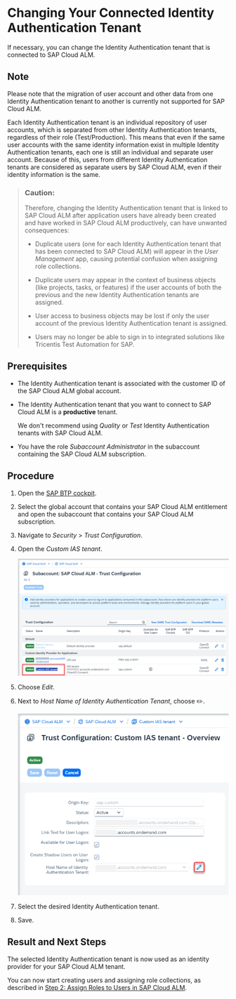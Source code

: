 <!-- loio7869cbcd86a24c79b496f0ffcbab76f3 -->

<link rel="stylesheet" type="text/css" href="css/sap-icons.css"/>

# Changing Your Connected Identity Authentication Tenant

If necessary, you can change the Identity Authentication tenant that is connected to SAP Cloud ALM.



<a name="loio7869cbcd86a24c79b496f0ffcbab76f3__section_v3p_bvk_gfc"/>

## Note

Please note that the migration of user account and other data from one Identity Authentication tenant to another is currently not supported for SAP Cloud ALM.

Each Identity Authentication tenant is an individual repository of user accounts, which is separated from other Identity Authentication tenants, regardless of their role \(Test/Production\). This means that even if the same user accounts with the same identity information exist in multiple Identity Authentication tenants, each one is still an individual and separate user account. Because of this, users from different Identity Authentication tenants are considered as separate users by SAP Cloud ALM, even if their identity information is the same.

> ### Caution:  
> Therefore, changing the Identity Authentication tenant that is linked to SAP Cloud ALM after application users have already been created and have worked in SAP Cloud ALM productively, can have unwanted consequences:
> 
> -   Duplicate users \(one for each Identity Authentication tenant that has been connected to SAP Cloud ALM\) will appear in the *User Management* app, causing potential confusion when assigning role collections.
> 
> -   Duplicate users may appear in the context of business objects \(like projects, tasks, or features\) if the user accounts of both the previous and the new Identity Authentication tenants are assigned.
> 
> -   User access to business objects may be lost if only the user account of the previous Identity Authentication tenant is assigned.
> 
> -   Users may no longer be able to sign in to integrated solutions like Tricentis Test Automation for SAP.



<a name="loio7869cbcd86a24c79b496f0ffcbab76f3__section_sc5_bvk_gfc"/>

## Prerequisites

-   The Identity Authentication tenant is associated with the customer ID of the SAP Cloud ALM global account.

-   The Identity Authentication tenant that you want to connect to SAP Cloud ALM is a **productive** tenant.

    We don't recommend using *Quality* or *Test* Identity Authentication tenants with SAP Cloud ALM.

-   You have the role *Subaccount Administrator* in the subaccount containing the SAP Cloud ALM subscription.




<a name="loio7869cbcd86a24c79b496f0ffcbab76f3__section_tyc_cvk_gfc"/>

## Procedure

1.  Open the [SAP BTP cockpit](https://cockpit.btp.cloud.sap/).

2.  Select the global account that contains your SAP Cloud ALM entitlement and open the subaccount that contains your SAP Cloud ALM subscription.

3.  Navigate to *Security* \> *Trust Configuration*.

4.  Open the *Custom IAS tenant*.

    ![](images/CustomIAS_573c905.png)

5.  Choose *Edit*.

6.  Next to *Host Name of Identity Authentication Tenant*, choose :pencil2:.

    ![](images/ChangeIAS_e2f204b.png)

7.  Select the desired Identity Authentication tenant.

8.  Save.




<a name="loio7869cbcd86a24c79b496f0ffcbab76f3__section_f5s_2wk_gfc"/>

## Result and Next Steps

The selected Identity Authentication tenant is now used as an identity provider for your SAP Cloud ALM tenant.

You can now start creating users and assigning role collections, as described in [Step 2: Assign Roles to Users in SAP Cloud ALM](01_required_setup/step-2-assign-roles-to-users-in-sap-cloud-alm-7304b17.md).

